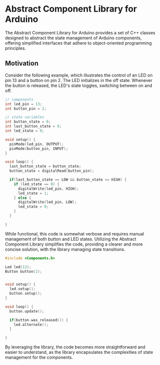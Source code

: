 # Abstract Component Library for Arduino

The Abstract Component Library for Arduino provides a set of C++ classes designed to abstract the state management of Arduino components, offering simplified interfaces that adhere to object-oriented programming principles.

## Motivation

Consider the following example, which illustrates the control of an LED on pin 13 and a button on pin 2. The LED initializes in the off state. Whenever the button is released, the LED's state toggles, switching between on and off.

```cpp
// components
int led_pin = 13;
int button_pin = 2;

// state variables
int button_state = 0;
int last_button_state = 0;
int led_state = 0;

void setup() {
  pinMode(led_pin, OUTPUT);
  pinMode(button_pin, INPUT);
}

void loop() {
  last_button_state = button_state;
  button_state = digitalRead(button_pin);

  if(last_button_state == LOW && button_state == HIGH) {
    if (led_state == 0) {
      digitalWrite(led_pin, HIGH);
      led_state = 1;
    } else {
      digitalWrite(led_pin, LOW);
      led_state = 0;
    }
  }

}
```

While functional, this code is somewhat verbose and requires manual management of both button and LED states. Utilizing the Abstract Component Library simplifies the code, providing a clearer and more concise solution, with the library managing state transitions.

```cpp
#include <Components.h>

Led led(13);
Button button(2);


void setup() {
  led.setup();
  button.setup();
}

void loop() {
  button.update();

  if(button.was_released()) {
    led.alternate();
  }

}

```

By leveraging the library, the code becomes more straightforward and easier to understand, as the library encapsulates the complexities of state management for the components.
